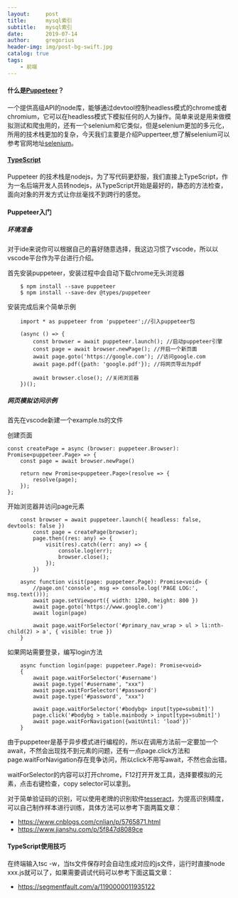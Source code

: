 ```yaml
---
layout:     post
title:      mysql索引
subtitle:   mysql索引
date:       2019-07-14
author:     gregorius
header-img: img/post-bg-swift.jpg
catalog: true
tags:
    - 前端
---
```


#### 什么是[Puppeteer](https://github.com/GoogleChrome/puppeteer)？

一个提供高级API的node库，能够通过devtool控制headless模式的chrome或者chromium，它可以在headless模式下模拟任何的人为操作。简单来说是用来做模拟测试和爬虫用的，还有一个selenium和它类似，但是selenium更加的多元化，所用的技术栈更加的复杂，今天我们主要是介绍Pupperteer,想了解selenium可以参考官网地址[selenium](https://www.seleniumhq.org/)。

#### [TypeScript](https://www.typescriptlang.org/)

Puppeteer 的技术栈是nodejs，为了写代码更舒服，我们直接上TypeScript，作为一名后端开发人员转nodejs，从TypeScript开始是最好的，静态的方法检查，面向对象的开发方式让你丝毫找不到跨行的感觉。

#### Puppeteer入门

##### 环境准备

对于ide来说你可以根据自己的喜好随意选择，我这边习惯了vscode，所以以vscode平台作为平台进行介绍。

首先安装puppeteer，安装过程中会自动下载chrome无头浏览器

        $ npm install --save puppeteer
        $ npm install --save-dev @types/puppeteer

安装完成后来个简单示例

        import * as puppeteer from 'puppeteer';//引入puppeteer包

        (async () => {
            const browser = await puppeteer.launch(); //启动puppeteer引擎
            const page = await browser.newPage(); //开启一个新页面
            await page.goto('https://google.com'); //访问google.com
            await page.pdf({path: 'google.pdf'}); //将网页导出为pdf

            await browser.close(); //关闭浏览器
        })();

##### 网页模拟访问示例

首先在vscode新建一个example.ts的文件

创建页面


    const createPage = async (browser: puppeteer.Browser): Promise<puppeteer.Page> => {
        const page = await browser.newPage()

        return new Promise<puppeteer.Page>(resolve => {
            resolve(page);
        });
    };


开始浏览器并访问page元素

        const browser = await puppeteer.launch({ headless: false, devtools: false })
            const page = createPage(browser);
            page.then((res: any) => {
                visit(res).catch((err: any) => {
                    console.log(err);
                    browser.close();
                });
            })

        async function visit(page: puppeteer.Page): Promise<void> {
            //page.on('console', msg => console.log('PAGE LOG:', msg.text()));
            await page.setViewport({ width: 1280, height: 800 })
            await page.goto('https://www.google.com')
            await login(page)

            await page.waitForSelector('#primary_nav_wrap > ul > li:nth-child(2) > a', { visible: true })
        }

如果网站需要登录，编写login方法

        async function login(page: puppeteer.Page): Promise<void>
        {
            await page.waitForSelector('#username')
            await page.type('#username', "xxx")
            await page.waitForSelector('#password')
            await page.type('#password', "xxx")

            await page.waitForSelector('#bodybg> input[type=submit]')
            page.click('#bodybg > table.mainbody > input[type=submit]')
            await page.waitForNavigation({waitUntil: 'load'})`
        }

由于puppeteer是基于异步模式进行编程的，所以在调用方法前一定要加一个await，不然会出现找不到元素的问题，还有一点page.click方法和page.waitForNavigation存在竞争访问，所以click不用写await，不然也会出错。

waitForSelector的内容可以打开chrome，F12打开开发工具，选择要模拟的元素，点击右键检查，copy selector可以拿到。

对于简单验证码的识别，可以使用老牌的识别软件[tesseract](https://github.com/tesseract-ocr/tesseract)，为提高识别精度，可以自己制作样本进行训练，具体方法可以参考下面两篇文章：
- https://www.cnblogs.com/cnlian/p/5765871.html
- https://www.jianshu.com/p/5f847d8089ce

#### TypeScript使用技巧

在终端输入tsc -w，当ts文件保存时会自动生成对应的js文件，运行时直接node xxx.js就可以了，如果需要调试代码可以参考下面这篇文章：
- https://segmentfault.com/a/1190000011935122